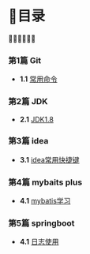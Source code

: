 # 🥡目录

🥢🥢🥢🥢🥢🥢

### 第1篇 Git

- **1.1** [常用命令](https://github.com/HH283599198/notes/wiki/git%E5%B8%B8%E7%94%A8%E5%91%BD%E4%BB%A4)

### 第2篇 JDK

- **2.1** [JDK1.8](https://github.com/HH283599198/notes/wiki/JDK1.8)

### 第3篇 idea

- **3.1** [idea常用快捷键](https://github.com/HH283599198/notes/wiki/idea%E5%B8%B8%E7%94%A8%E5%BF%AB%E6%8D%B7%E9%94%AE)

### 第4篇 mybaits plus

- **4.1** [mybatis学习](https://github.com/HH283599198/notes/wiki/mybatis-plus)

### 第5篇 springboot

- **4.1** [日志使用](https://github.com/HH283599198/notes/wiki/mybatis-plus)

